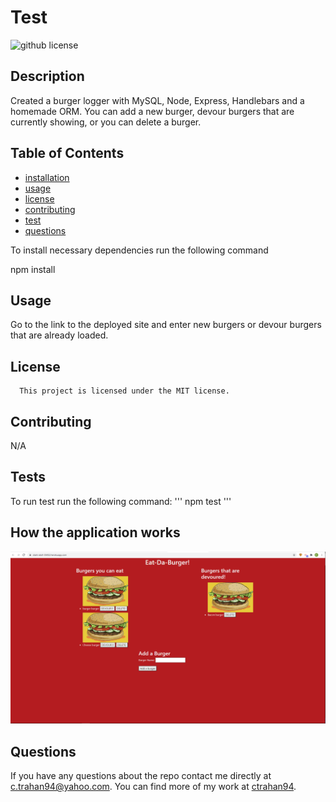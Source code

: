 # Test
  ![github license](https://img.shields.io/badge/license-MIT-blue.svg)

## Description

Created a burger logger with MySQL, Node, Express, Handlebars and a homemade ORM. You can add a new burger, devour burgers that are currently showing, or you can delete a burger.

## Table of Contents

* [installation](#installation)
* [usage](#usage)
* [license](#license)
* [contributing](#contributing)
* [test](#tests)
* [questions](#questions)

To install necessary dependencies run the following command

npm install

## Usage

Go to the link to the deployed site and enter new burgers or devour burgers that are already loaded.

## License
      
      This project is licensed under the MIT license.

## Contributing

N/A

## Tests
To run test run the following command:
'''
npm test
'''

## How the application works
![Deployed](public/assets/img/deployed.png)

## Questions
If you have any questions about the repo contact me directly at c.trahan94@yahoo.com.
You can find more of my work at [ctrahan94](https://github.com/ctrahan94).

